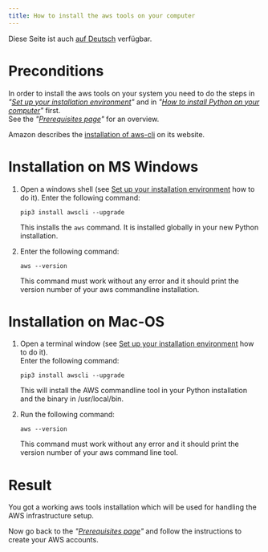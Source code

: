 ```yaml
---
title: How to install the aws tools on your computer
---
```


Diese Seite ist auch [auf Deutsch](../awstoolssetup_de) verfügbar.

# Preconditions

In order to install the aws tools on your system you need to do the steps
in _"[Set up your installation environment](../envsetup)"_ 
and in _"[How to install Python on your computer](../pythonsetup)"_ first.   
See the _"[Prerequisites page](../prerequisites)"_ for an overview.

Amazon describes the
[installation of aws-cli](https://docs.aws.amazon.com/cli/latest/userguide/cli-chap-install.html)
on its website.

# Installation on MS Windows

1. Open a windows shell (see [Set up your installation environment](../envsetup) how
   to do it). Enter the following command:   

   ```Shell
   pip3 install awscli --upgrade
   ```
   This installs the `aws` command. It is installed globally in your new Python installation.
2. Enter the following command:   
 
   ```Shell
   aws --version
   ```
   This command must work without any error and it should print the version number of
   your aws commandline installation.


# Installation on Mac-OS

1. Open a terminal window (see [Set up your installation environment](../envsetup) how
   to do it).  
   Enter the following command:

   ```Shell
   pip3 install awscli --upgrade
   ```
   This will install the AWS commandline tool in your Python installation and the
   binary in /usr/local/bin.
2. Run the following command:   
   
   ```Shell
   aws --version
   ```
   This command must work without any error and it should print the version number of
   your aws command line tool.
   
# Result

You got a working aws tools installation which will be used for handling the AWS infrastructure setup.

Now go back to the _"[Prerequisites page](../prerequisites)"_ and follow the instructions to create your AWS accounts.